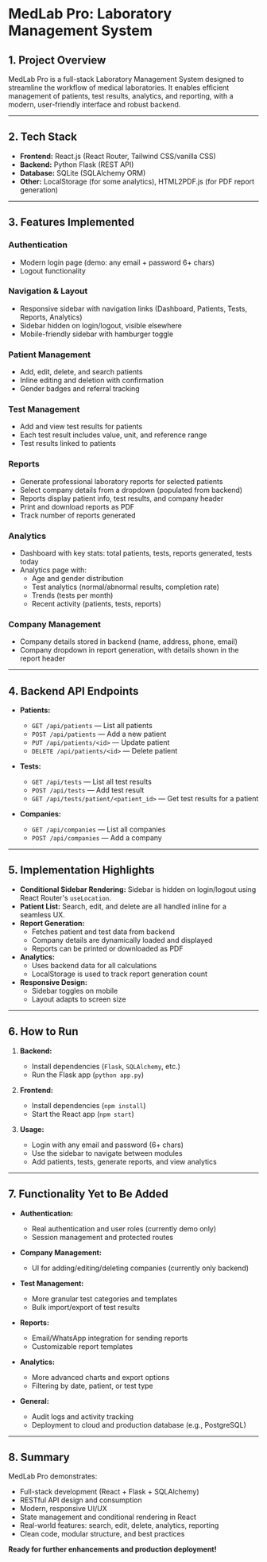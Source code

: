 # MedLab Pro: Laboratory Management System

## 1. Project Overview
MedLab Pro is a full-stack Laboratory Management System designed to streamline the workflow of medical laboratories. It enables efficient management of patients, test results, analytics, and reporting, with a modern, user-friendly interface and robust backend.

---

## 2. Tech Stack
- **Frontend:** React.js (React Router, Tailwind CSS/vanilla CSS)
- **Backend:** Python Flask (REST API)
- **Database:** SQLite (SQLAlchemy ORM)
- **Other:** LocalStorage (for some analytics), HTML2PDF.js (for PDF report generation)

---

## 3. Features Implemented

### Authentication
- Modern login page (demo: any email + password 6+ chars)
- Logout functionality

### Navigation & Layout
- Responsive sidebar with navigation links (Dashboard, Patients, Tests, Reports, Analytics)
- Sidebar hidden on login/logout, visible elsewhere
- Mobile-friendly sidebar with hamburger toggle

### Patient Management
- Add, edit, delete, and search patients
- Inline editing and deletion with confirmation
- Gender badges and referral tracking

### Test Management
- Add and view test results for patients
- Each test result includes value, unit, and reference range
- Test results linked to patients

### Reports
- Generate professional laboratory reports for selected patients
- Select company details from a dropdown (populated from backend)
- Reports display patient info, test results, and company header
- Print and download reports as PDF
- Track number of reports generated

### Analytics
- Dashboard with key stats: total patients, tests, reports generated, tests today
- Analytics page with:
  - Age and gender distribution
  - Test analytics (normal/abnormal results, completion rate)
  - Trends (tests per month)
  - Recent activity (patients, tests, reports)

### Company Management
- Company details stored in backend (name, address, phone, email)
- Company dropdown in report generation, with details shown in the report header

---

## 4. Backend API Endpoints

- **Patients:**
  - `GET /api/patients` — List all patients
  - `POST /api/patients` — Add a new patient
  - `PUT /api/patients/<id>` — Update patient
  - `DELETE /api/patients/<id>` — Delete patient

- **Tests:**
  - `GET /api/tests` — List all test results
  - `POST /api/tests` — Add test result
  - `GET /api/tests/patient/<patient_id>` — Get test results for a patient

- **Companies:**
  - `GET /api/companies` — List all companies
  - `POST /api/companies` — Add a company

---

## 5. Implementation Highlights
- **Conditional Sidebar Rendering:** Sidebar is hidden on login/logout using React Router's `useLocation`.
- **Patient List:** Search, edit, and delete are all handled inline for a seamless UX.
- **Report Generation:**
  - Fetches patient and test data from backend
  - Company details are dynamically loaded and displayed
  - Reports can be printed or downloaded as PDF
- **Analytics:**
  - Uses backend data for all calculations
  - LocalStorage is used to track report generation count
- **Responsive Design:**
  - Sidebar toggles on mobile
  - Layout adapts to screen size

---

## 6. How to Run

1. **Backend:**
   - Install dependencies (`Flask`, `SQLAlchemy`, etc.)
   - Run the Flask app (`python app.py`)

2. **Frontend:**
   - Install dependencies (`npm install`)
   - Start the React app (`npm start`)

3. **Usage:**
   - Login with any email and password (6+ chars)
   - Use the sidebar to navigate between modules
   - Add patients, tests, generate reports, and view analytics

---

## 7. Functionality Yet to Be Added

- **Authentication:**
  - Real authentication and user roles (currently demo only)
  - Session management and protected routes

- **Company Management:**
  - UI for adding/editing/deleting companies (currently only backend)

- **Test Management:**
  - More granular test categories and templates
  - Bulk import/export of test results

- **Reports:**
  - Email/WhatsApp integration for sending reports
  - Customizable report templates

- **Analytics:**
  - More advanced charts and export options
  - Filtering by date, patient, or test type

- **General:**
  - Audit logs and activity tracking
  - Deployment to cloud and production database (e.g., PostgreSQL)

---

## 8. Summary

MedLab Pro demonstrates:
- Full-stack development (React + Flask + SQLAlchemy)
- RESTful API design and consumption
- Modern, responsive UI/UX
- State management and conditional rendering in React
- Real-world features: search, edit, delete, analytics, reporting
- Clean code, modular structure, and best practices

**Ready for further enhancements and production deployment!** 